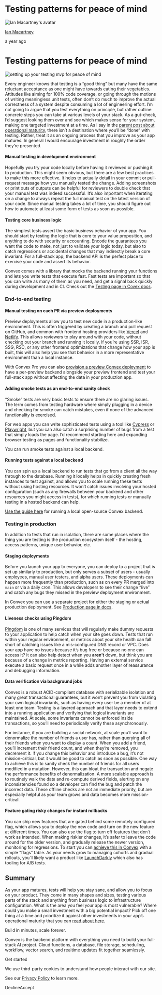 # Testing patterns for peace of mind

![Ian Macartney's avatar](https://stack.convex.dev/_next/image?url=https%3A%2F%2Fcdn.sanity.io%2Fimages%2Fts10onj4%2Fproduction%2F077753b63476b77fb111ba06d1bb538517033a54-3500x3500.jpg&w=3840&q=75)

[Ian Macartney](https://stack.convex.dev/author/ian-macartney)

a year ago

# Testing patterns for peace of mind

![setting up your testing mvp for peace of mind](https://stack.convex.dev/_next/image?url=https%3A%2F%2Fcdn.sanity.io%2Fimages%2Fts10onj4%2Fproduction%2F646095c9e79390fd2f7eb94fa3e77e1ee887578b-1452x956.png&w=3840&q=75)

Every engineer knows that testing is a “good thing” but many have the same reluctant acceptance as one might have towards eating their vegetables. Attitudes like aiming for 100% code coverage, or going through the motions of writing meaningless unit tests, often don’t do much to improve the actual correctness of a system despite consuming a lot of engineering effort. I’m not going to argue that you test everything on principle, but rather outline concrete steps you can take at various levels of your stack. As a gut-check, I’d suggest looking them over and see which makes sense for your system, making one targeted investment at a time. As I say in the [parent post about operational maturity](https://stack.convex.dev/operational-maturity-for-production), there isn’t a destination where you’ll be “done” with testing. Rather, treat it as an ongoing process that you improve as your app matures. In general I would encourage investment in roughly the order they’re presented.

#### Manual testing in development environment

Hopefully you try your code locally before having it reviewed or pushing it to production. This might seem obvious, but there are a few best practices to make this more effective. It helps to actually detail in your commit or pull-request message how you manually tested the change. Adding screenshots or print outs of outputs can be helpful for reviewers to double check that your manual test was indeed successful. It’s also important when iterating on a change to always repeat the full manual test on the latest version of your code. Since manual testing takes a lot of time, you should figure out how to automate at least some form of tests as soon as possible.

#### Testing core business logic

The simplest tests assert the basic business behavior of your app. You should start by testing the logic that is core to your value proposition, and anything to do with security or accounting. Encode the guarantees you want the code to make, not just to validate your logic today, but also to catch regressions or accidental changes that may indirectly break a core invariant. For a full-stack app, the backend API is the perfect place to exercise your code and assert its behavior.

Convex comes with a library that mocks the backend running your functions and lets you write tests that execute fast. Fast tests are important so that you can write as many of them as you need, and get a signal back quickly during development and in CI. Check out the [Testing page in Covex docs](https://docs.convex.dev/functions/testing).

### End-to-end testing

#### Manual testing on each PR via preview deployments

Preview deployments allow you to test new code in a production-like environment. This is often triggered by creating a branch and pull request on GitHub, and common with frontend hosting providers like [Vercel](https://docs.convex.dev/production/hosting/vercel#preview-deployments) and [Netlify](https://docs.convex.dev/production/hosting/netlify#deploy-previews). This allows reviewers to play around with your code, without checking out your branch and running it locally. If you’re using SSR, ISR, SSG, RSC, or any other frontend optimizations that change how your app is built, this will also help you see that behavior in a more representative environment than a local instance.

With Convex Pro you can also [provision a preview Convex deployment](https://docs.convex.dev/production/hosting/preview-deployments) to have a per-preview backend alongside your preview frontend and test your full-stack app without affecting the data in your production app.

#### Adding smoke tests as an end-to-end sanity check

“Smoke” tests are very basic tests to ensure there are no glaring issues. The term comes from testing hardware where simply plugging in a device and checking for smoke can catch mistakes, even if none of the advanced functionality is exercised.

For web apps you can write sophisticated tests using a tool like [Cypress](https://www.cypress.io/) or [Playwright](https://playwright.dev/), but you can also catch a surprising number of bugs from a test that simply loads the page. I’d recommend starting here and expanding browser testing as pages and functionality stabilize.

You can run smoke tests against a local backend.

#### Running tests against a local backend

You can spin up a local backend to run tests that go from a client all the way through to the database. Running it locally helps in quickly creating fresh instances to test against, and allows you to scale running these tests without using hosting resources. It won’t catch issues involving your hosted configuration (such as any firewalls between your backend and other resources you might access in tests), for which running tests or manually testing in a hosted backend can help.

[Use the guide here](https://stack.convex.dev/testing-with-local-oss-backend) for running a local open-source Convex backend.

### Testing in production

In addition to tests that run in isolation, there are some places where the thing you are testing is the production ecosystem itself - the hosting, access patterns, unique user behavior, etc.

#### Staging deployments

Before you launch your app to everyone, you can deploy to a project that is set up similarly to production, but only serves a subset of users - usually employees, manual user testers, and alpha users. These deployments can happen more frequently than production, such as on every PR merged into `main` or via a daily cron. This allows developers to see their change “live” and catch any bugs they missed in the preview deployment environment.

In Convex you can use a separate project for either the staging or actual production deployment. See [Production page in docs](https://docs.convex.dev/production#staging-environment).

#### Liveness checks using Pingdom

[Pingdom](https://www.pingdom.com/) is one of many services that will regularly make dummy requests to your application to help catch when your site goes down. Tests that run within your regular environment, or metrics about your site health can fall short of catching issues like a mis-configured DNS record or VPC. Does your app have no issues because it’s bug free or because no one can access it? It can also help detect when you **aren’t** down, but think you are because of a change in metrics reporting. Having an external service execute a basic request once in a while adds another layer of reassurance and debugging information.

#### Data verification via background jobs

Convex is a robust ACID-compliant database with serializable isolation and many great transactional guarantees, but it won’t prevent you from violating your own logical invariants, such as having every user be a member of at least one team. Testing is a layered approach and that layer needs to extend into a running application and verifying that logical invariants are maintained. At scale, some invariants cannot be enforced inside transactions, so you’ll need to periodically verify these asynchronously.

For instance, if you are building a social network, at scale you’ll want to denormalize the number of friends a user has, rather than querying all of their friends when you want to display a count. When you add a friend, you’ll increment their friend count, and when they’re removed, you decrement it. If you change this behavior and introduce a bug, it’s not mission-critical, but it would be good to catch as soon as possible. One way to achieve this is to sanity check the number of friends for all users modified in a mutation. However, this can bloat the transaction and negate the performance benefits of denormalization. A more scalable approach is to routinely walk the data and re-compute derived fields, alerting on any inconsistencies found so a developer can find the bug and patch the incorrect data. These offline checks are not an immediate priority, but are especially helpful as your team grows and data becomes more mission-critical.

#### Feature gating risky changes for instant rollbacks

You can ship new features that are gated behind some remotely configured flag, which allows you to deploy the new code and turn on the new feature at different times. You can also use the flag to turn off features that don’t work as intended. When making riskier changes, it’s safer to leave the code around for the older version, and gradually release the newer version, monitoring for regressions. To start you can [achieve this in Convex](https://stack.convex.dev/feature-gating) with a simple “flags” table. As your needs grow to managing cohorts and gradual rollouts, you’ll likely want a product like [LaunchDarkly](https://launchdarkly.com/) which also has tooling for A/B tests.

## Summary

As your app matures, tests will help you stay sane, and allow you to focus on your product. They come in many shapes and sizes, testing various parts of the stack and anything from business logic to infrastructure configuration. What is the area you feel your app is most vulnerable? Where could you make a small investment with a big potential impact? Pick off one thing at a time and prioritize it against other investments in your app’s operational maturity that you can [read about here](https://stack.convex.dev/operational-maturity-for-production).

Build in minutes, scale forever.

Convex is the backend platform with everything you need to build your full-stack AI project. Cloud functions, a database, file storage, scheduling, workflow, vector search, and realtime updates fit together seamlessly.

Get started

We use third-party cookies to understand how people interact with our site.

See our [Privacy Policy](https://www.convex.dev/legal/privacy/) to learn more.

DeclineAccept